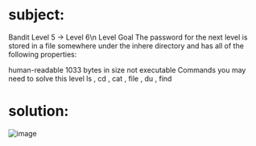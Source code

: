 # subject:

Bandit Level 5 → Level 6\n
Level Goal
The password for the next level is stored in a file somewhere under the inhere directory and has all of the following properties:

human-readable
1033 bytes in size
not executable
Commands you may need to solve this level
ls , cd , cat , file , du , find

# solution:

![image](https://github.com/zakaria0101echifaouy/OverTheWire-Wargames/assets/108145379/ee3d0a51-ca8b-49c1-b67c-9f29069061c5)
